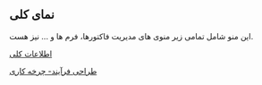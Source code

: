 ﻿## نمای کلی

این منو شامل تمامی زیر منوی های مدیریت فاکتورها، فرم ها و ... نیز هست.

[اطلاعات کلی](https://github.com/1stco/PayamGostarDocs/blob/master/help%202.5.4/Settings/Personalization-crm/Overview/General-information/General-information.md)

[طراحی فرآیند- چرخه کاری](https://github.com/1stco/PayamGostarDocs/blob/master/help%202.5.4/Settings/Personalization-crm/Overview/Process-design/Process-design.md)





